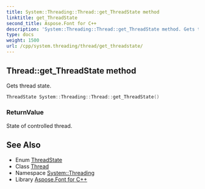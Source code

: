 ```yaml
---
title: System::Threading::Thread::get_ThreadState method
linktitle: get_ThreadState
second_title: Aspose.Font for C++
description: 'System::Threading::Thread::get_ThreadState method. Gets thread state in C++.'
type: docs
weight: 1500
url: /cpp/system.threading/thread/get_threadstate/
---
```

## Thread::get_ThreadState method


Gets thread state.

```cpp
ThreadState System::Threading::Thread::get_ThreadState()
```


### ReturnValue

State of controlled thread.

## See Also

* Enum [ThreadState](../../threadstate/)
* Class [Thread](../)
* Namespace [System::Threading](../../)
* Library [Aspose.Font for C++](../../../)
